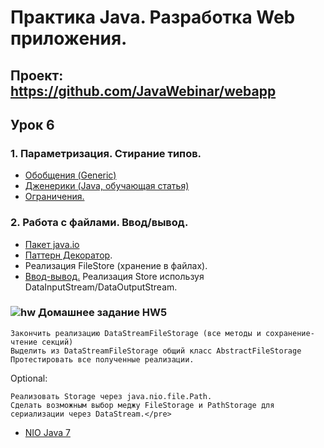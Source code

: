 Практика Java. Разработка Web приложения.
===============================

## Проект: https://github.com/JavaWebinar/webapp

## Урок 6

### 1. Параметризация. Стирание типов.
  - <a href="http://developer.alexanderklimov.ru/android/java/generic.php">Обобщения (Generic)</a>
  - <a href="http://www.quizful.net/post/java-generics-tutorial">Дженерики (Java, обучающая статья)</a>
  - <a href="http://docs.oracle.com/javase/tutorial/java/generics/restrictions.html">Ограничения.</a>
  
### 2. Работа с файлами. Ввод/вывод.
  - <a href="http://www.intuit.ru/studies/courses/16/16/lecture/27133">Пакет java.io</a>
  - <a href="http://ru.wikipedia.org/wiki/Декоратор_(шаблон_проектирования)">Паттерн Декоратор</a>.
  - Реализация FileStore (хранение в файлах).
  - <a href="http://www.intuit.ru/studies/courses/16/16/lecture/27133?page=4">Ввод-вывод.</a> Реализация Store используя DataInputStream/DataOutputStream.

### ![hw](https://cloud.githubusercontent.com/assets/13649199/13672719/09593080-e6e7-11e5-81d1-5cb629c438ca.png) Домашнее задание HW5
    Закончить реализацию DataStreamFileStorage (все методы и сохранение-чтение секций)
    Выделить из DataStreamFileStorage общий класс AbstractFileStorage
    Протестировать все полученные реализации.

Optional:

    Реализовать Storage через java.nio.file.Path.
    Сделать возможным выбор меджу FileStorage и PathStorage для сериализации через DataStream.</pre>

  - <a href="http://www.quizful.net/post/java-nio-tutorial">NIO Java 7</a>
